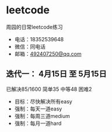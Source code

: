 # leetcode
周园的日常leetcode练习 
- 电话：18352539648
- 微信：同电话
- 邮箱：492407250@qq.com


## 迭代一： 4月15日 至 5月15日
已解决85/1600 简单35 中等48 困难2
- 目标：尽快解决所有easy
- 强制：每天一道easy
- 强制：每周三道medium
- 强制：每月一道hard
